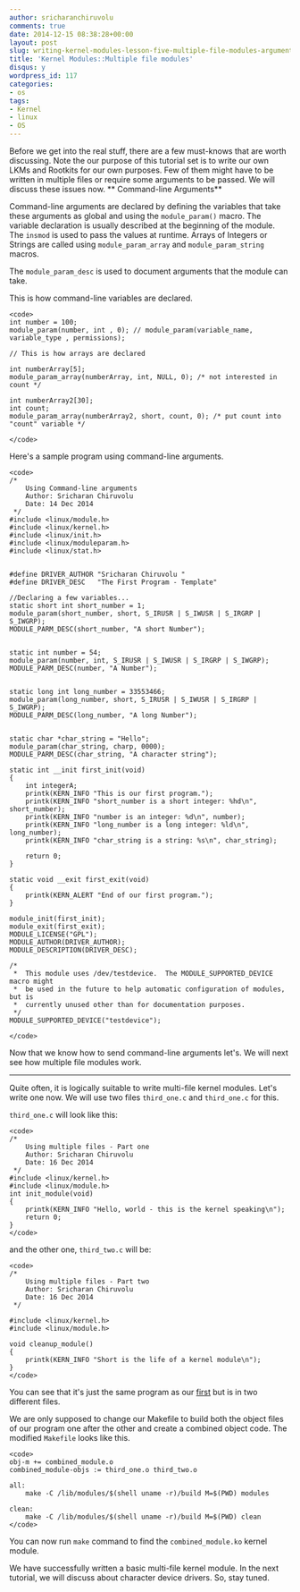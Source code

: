 ```yaml
---
author: sricharanchiruvolu
comments: true
date: 2014-12-15 08:38:28+00:00
layout: post
slug: writing-kernel-modules-lesson-five-multiple-file-modules-argument-passing
title: 'Kernel Modules::Multiple file modules'
disqus: y
wordpress_id: 117
categories:
- os
tags:
- Kernel
- linux
- OS
---
```


Before we get into the real stuff, there are a few must-knows that are worth discussing. Note the our purpose of this tutorial set is to write our own LKMs and Rootkits for our own purposes. Few of them might have to be written in multiple files or require some arguments to be passed. We will discuss these issues now.
**
Command-line Arguments**

Command-line arguments are declared by defining the variables that take these arguments as global and using the `module_param()` macro. The variable declaration is usually described at the beginning of the module. The `insmod` is used to pass the values at runtime. Arrays of Integers or Strings are called using `module_param_array` and `module_param_string` macros.

The `module_param_desc` is used to document arguments that the module can take.

This is how command-line variables are declared.

    
    <code>
    int number = 100;
    module_param(number, int , 0); // module_param(variable_name, variable_type , permissions);
    
    // This is how arrays are declared
    
    int numberArray[5];
    module_param_array(numberArray, int, NULL, 0); /* not interested in count */
    
    int numberArray2[30];
    int count;
    module_param_array(numberArray2, short, count, 0); /* put count into "count" variable */
    
    </code>


Here's a sample program using command-line arguments.

    
    <code>
    /*  
        Using Command-line arguments
        Author: Sricharan Chiruvolu
        Date: 14 Dec 2014
     */
    #include <linux/module.h>    
    #include <linux/kernel.h>
    #include <linux/init.h>
    #include <linux/moduleparam.h>
    #include <linux/stat.h>
    
    
    #define DRIVER_AUTHOR "Sricharan Chiruvolu "
    #define DRIVER_DESC   "The First Program - Template"
    
    //Declaring a few variables...
    static short int short_number = 1;
    module_param(short_number, short, S_IRUSR | S_IWUSR | S_IRGRP | S_IWGRP);
    MODULE_PARM_DESC(short_number, "A short Number");
    
    
    static int number = 54;
    module_param(number, int, S_IRUSR | S_IWUSR | S_IRGRP | S_IWGRP);
    MODULE_PARM_DESC(number, "A Number");
    
    
    static long int long_number = 33553466;
    module_param(long_number, short, S_IRUSR | S_IWUSR | S_IRGRP | S_IWGRP);
    MODULE_PARM_DESC(long_number, "A long Number");
    
    
    static char *char_string = "Hello";
    module_param(char_string, charp, 0000);
    MODULE_PARM_DESC(char_string, "A character string");
    
    static int __init first_init(void)
    {
    	int integerA;
    	printk(KERN_INFO "This is our first program.");
    	printk(KERN_INFO "short_number is a short integer: %hd\n", short_number);
    	printk(KERN_INFO "number is an integer: %d\n", number);
    	printk(KERN_INFO "long_number is a long integer: %ld\n", long_number);
    	printk(KERN_INFO "char_string is a string: %s\n", char_string);
    
    	return 0;
    }
    
    static void __exit first_exit(void)
    {
    	printk(KERN_ALERT "End of our first program.");
    }
    
    module_init(first_init);
    module_exit(first_exit);
    MODULE_LICENSE("GPL");
    MODULE_AUTHOR(DRIVER_AUTHOR);	
    MODULE_DESCRIPTION(DRIVER_DESC);
    
    /*  
     *  This module uses /dev/testdevice.  The MODULE_SUPPORTED_DEVICE macro might
     *  be used in the future to help automatic configuration of modules, but is 
     *  currently unused other than for documentation purposes.
     */
    MODULE_SUPPORTED_DEVICE("testdevice");
    
    </code>


Now that we know how to send command-line arguments let's. We will next see how multiple file modules work.



* * *



Quite often, it is logically suitable to write multi-file kernel modules. Let's write one now. We will use two files `third_one.c` and `third_one.c` for this.

`third_one.c` will look like this:

    
    <code>
    /*  
        Using multiple files - Part one
        Author: Sricharan Chiruvolu
        Date: 16 Dec 2014
     */
    #include <linux/kernel.h>
    #include <linux/module.h>
    int init_module(void)
    {
    	printk(KERN_INFO "Hello, world - this is the kernel speaking\n");
    	return 0;
    }
    </code>


and the other one, `third_two.c` will be:

    
    <code>
    /*  
        Using multiple files - Part two
        Author: Sricharan Chiruvolu
        Date: 16 Dec 2014
     */
    
    #include <linux/kernel.h>
    #include <linux/module.h>
    
    void cleanup_module()
    {
    	printk(KERN_INFO "Short is the life of a kernel module\n");
    }
    </code>


You can see that it's just the same program as our [first](http://sricharanized.wordpress.com/2014/12/14/writing-kernel-modules-lesson-five-our-first-kernel-module/) but is in two different files.

We are only supposed to change our Makefile to build both the object files of our program one after the other and create a combined object code. The modified `Makefile` looks like this.

    
    <code>
    obj-m += combined_module.o
    combined_module-objs := third_one.o third_two.o
    
    all:
    	make -C /lib/modules/$(shell uname -r)/build M=$(PWD) modules
    
    clean:
    	make -C /lib/modules/$(shell uname -r)/build M=$(PWD) clean
    </code>


You can now run `make` command to find the `combined_module.ko` kernel module.

We have successfully written a basic multi-file kernel module. In the next tutorial, we will discuss about character device drivers. So, stay tuned.
